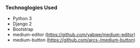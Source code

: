 <h3>Technoglogies Used</h3>

- Python 3
- Django 2
- Bootstrap
- medium-editor (https://github.com/yabwe/medium-editor)
- medium-button (https://github.com/arcs-/medium-button)


